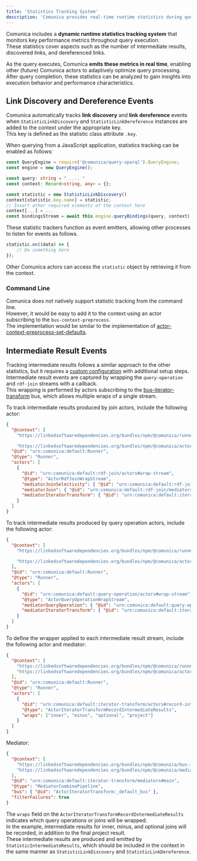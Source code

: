 ```yaml
---
title: 'Statistics Tracking System'
description: 'Comunica provides real-time runtime statistics during query execution.'
---
```


Comunica includes a **dynamic runtime statistics tracking system** that monitors key performance metrics throughout query execution.  
These statistics cover aspects such as the number of intermediate results, discovered links, and dereferenced links.  

As the query executes, Comunica **emits these metrics in real time**, enabling other (future) Comunica actors to adaptively optimize query processing.  
After query completion, these statistics can be analyzed to gain insights into execution behavior and performance characteristics.  

## Link Discovery and Dereference Events

Comunica automatically tracks **link discovery** and **link dereference** events when `StatisticLinkDiscovery` and `StatisticLinkDereference` instances are added to the context under the appropriate key.  
This key is defined as the statistic class attribute `.key`.  

When querying from a JavaScript application, statistics tracking can be enabled as follows:

```typescript
const QueryEngine = require('@comunica/query-sparql').QueryEngine;
const engine = new QueryEngine();

const query: string = " .... "
const context: Record<string, any> = {};

const statistic = new StatisticLinkDiscovery()
context[statistic.key.name] = statistic;
// Insert other required elements of the context here
context[...] = ...
const bindingsStream = await this.engine.queryBindings(query, context);
```

These statistic trackers function as event emitters, allowing other processes to listen for events as follows.

```typescript
statistic.on((data) => {
    // Do something here
});
```

Other Comunica actors can access the `statistic` object by retrieving it from the context.

### Command Line

Comunica does not natively support statistic tracking from the command line.  
However, it would be easy to add it to the context using an actor subscribing to the `bus-context-preprocess`.  
The implementation would be similar to the implementation of [actor-context-preprocess-set-defaults](https://github.com/comunica/comunica/tree/master/packages/actor-context-preprocess-set-defaults).  


## Intermediate Result Events

Tracking intermediate results follows a similar approach to the other statistics, but it requires a [custom configuration](https://comunica.dev/docs/modify/getting_started/custom_config_app/) with additional setup steps.  
Intermediate result events are captured by wrapping the `query-operation` and `rdf-join` streams with a callback.  
This wrapping is performed by actors subscribing to the [bus-iterator-transform](https://github.com/comunica/comunica/tree/master/packages/bus-iterator-transform) bus, which allows multiple wraps of a single stream.

To track intermediate results produced by join actors, include the following actor:

```json
{
  "@context": [
    "https://linkedsoftwaredependencies.org/bundles/npm/@comunica/runner/^4.0.0/components/context.jsonld",

    "https://linkedsoftwaredependencies.org/bundles/npm/@comunica/actor-rdf-join-wrap-stream/^4.0.0/components/context.jsonld"],
  "@id": "urn:comunica:default:Runner",
  "@type": "Runner",
  "actors": [
    {
      "@id": "urn:comunica:default:rdf-join/actors#wrap-stream",
      "@type": "ActorRdfJoinWrapStream",
      "mediatorJoinSelectivity": { "@id": "urn:comunica:default:rdf-join-selectivity/mediators#main" },
      "mediatorJoin": { "@id": "urn:comunica:default:rdf-join/mediators#main" },
      "mediatorIteratorTransform": { "@id": "urn:comunica:default:iterator-transform/mediators#main" }
    }
  ]
}
```

To track intermediate results produced by query operation actors, include the following actor:

```json
{
  "@context": [
    "https://linkedsoftwaredependencies.org/bundles/npm/@comunica/runner/^4.0.0/components/context.jsonld",

    "https://linkedsoftwaredependencies.org/bundles/npm/@comunica/actor-query-operation-wrap-stream/^4.0.0/components/context.jsonld"
  ],
  "@id": "urn:comunica:default:Runner",
  "@type": "Runner",
  "actors": [
    {
      "@id": "urn:comunica:default:query-operation/actors#wrap-stream",
      "@type": "ActorQueryOperationWrapStream",
      "mediatorQueryOperation": { "@id": "urn:comunica:default:query-operation/mediators#main" },
      "mediatorIteratorTransform": { "@id": "urn:comunica:default:iterator-transform/mediators#main" }
    }
  ]
}
```

To define the wrapper applied to each intermediate result stream, include the following actor and mediator:

```json
{
  "@context": [
    "https://linkedsoftwaredependencies.org/bundles/npm/@comunica/runner/^4.0.0/components/context.jsonld",
    "https://linkedsoftwaredependencies.org/bundles/npm/@comunica/actor-iterator-transform-record-intermediate-results/^4.0.0/components/context.jsonld"
  ],
  "@id": "urn:comunica:default:Runner",
  "@type": "Runner",
  "actors": [
    {
      "@id": "urn:comunica:default:iterator-transform/actors#record-intermediate-results",
      "@type": "ActorIteratorTransformRecordIntermediateResults",
      "wraps": ["inner", "minus", "optional", "project"]
    }
  ]
}
```
Mediator:
```json
{
  "@context": [
    "https://linkedsoftwaredependencies.org/bundles/npm/@comunica/bus-iterator-transform/^4.0.0/components/context.jsonld",
    "https://linkedsoftwaredependencies.org/bundles/npm/@comunica/mediator-combine-pipeline/^4.0.0/components/context.jsonld"
  ],
  "@id": "urn:comunica:default:iterator-transform/mediators#main",
  "@type": "MediatorCombinePipeline",
  "bus": { "@id": "ActorIteratorTransform:_default_bus" },
  "filterFailures": true
}
```
The `wraps` field on the `ActorIteratorTransformRecordIntermediateResults` indicates which query operations or joins will be wrapped.  
In the example, intermediate results for inner, minus, and optional joins will be recorded, in addition to the final project result.  
These intermediate results are produced and emitted by `StatisticIntermediateResults`, which should be included in the context in the same manner as `StatisticLinkDiscovery` and `StatisticLinkDereference`.